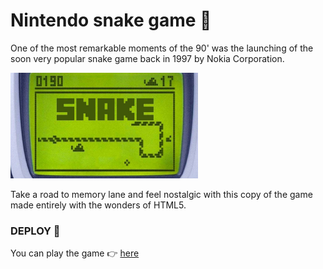 # Nintendo snake game 🐍

One of the most remarkable moments of the 90' was the launching of the soon very popular snake game back in 1997 by Nokia Corporation.

<img src="assets/img/nokia_snake.jpg" alt="snake nokia" width="300">

Take a road to memory lane and feel nostalgic with this copy of the game made entirely with the wonders of HTML5.

### DEPLOY 🚀

You can play the game 👉 [here](https://gonzalo9725.github.io/snake-game/index.html)